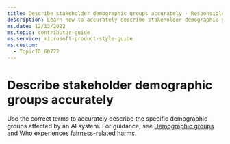 ```yaml
---
title: Describe stakeholder demographic groups accurately - Responsible AI Style Guide
description: Learn how to accurately describe stakeholder demographic groups in AI systems documentation. Follow guidelines to ensure precise and respectful representation of affected groups.
ms.date: 12/13/2022
ms.topic: contributor-guide
ms.service: microsoft-product-style-guide
ms.custom:
  - TopicID 60772
---
```



# Describe stakeholder demographic groups accurately

Use the correct terms to accurately describe the specific demographic groups affected by an AI system. For guidance, see [Demographic groups](~\responsible-ai-style-guide\fairness\demographics-language\demographics-language-how-to-talk-about-groups-of-people.md) and [Who experiences fairness-related harms](~\responsible-ai-style-guide\fairness\experiences\who-experiences-fairness-related-harms.md).